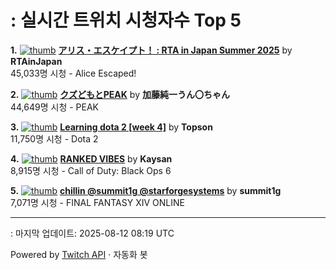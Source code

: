 # : 실시간 트위치 시청자수 Top 5

**1.** [![thumb](https://static-cdn.jtvnw.net/previews-ttv/live_user_rtainjapan-320x180.jpg)](https://twitch.tv/RTAinJapan)
**[アリス・エスケイプト！ : RTA in Japan Summer 2025](https://twitch.tv/RTAinJapan)** by **RTAinJapan**<br>45,033명 시청  - Alice Escaped!

**2.** [![thumb](https://static-cdn.jtvnw.net/previews-ttv/live_user_kato_junichi0817-320x180.jpg)](https://twitch.tv/加藤純一うん〇ちゃん)
**[クズどもとPEAK](https://twitch.tv/加藤純一うん〇ちゃん)** by **加藤純一うん〇ちゃん**<br>44,649명 시청  - PEAK

**3.** [![thumb](https://static-cdn.jtvnw.net/previews-ttv/live_user_topson-320x180.jpg)](https://twitch.tv/Topson)
**[Learning dota 2 [week 4]](https://twitch.tv/Topson)** by **Topson**<br>11,750명 시청  - Dota 2

**4.** [![thumb](https://static-cdn.jtvnw.net/previews-ttv/live_user_kaysan-320x180.jpg)](https://twitch.tv/Kaysan)
**[RANKED VIBES](https://twitch.tv/Kaysan)** by **Kaysan**<br>8,915명 시청  - Call of Duty: Black Ops 6

**5.** [![thumb](https://static-cdn.jtvnw.net/previews-ttv/live_user_summit1g-320x180.jpg)](https://twitch.tv/summit1g)
**[chillin @summit1g @starforgesystems](https://twitch.tv/summit1g)** by **summit1g**<br>7,071명 시청  - FINAL FANTASY XIV ONLINE


---
: 마지막 업데이트: 2025-08-12 08:19 UTC

Powered by [Twitch API](https://dev.twitch.tv/docs/api/reference) · 자동화 봇